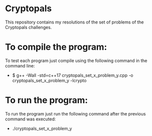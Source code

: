 # Cryptopals
This repository contains my resolutions of the set of problems of the Cryptopals challenges.

# To compile the program:
To test each program just compile using the following command in the command line:  
-  $ g++ -Wall -std=c++17 cryptopals_set_x_problem_y.cpp -o cryptopals_set_x_problem_y -lcrypto

# To run the program:
To run the program just run the following command after the previous command was executed:  
- ./cryptopals_set_x_problem_y 
